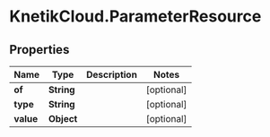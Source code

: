 # KnetikCloud.ParameterResource

## Properties
Name | Type | Description | Notes
------------ | ------------- | ------------- | -------------
**of** | **String** |  | [optional] 
**type** | **String** |  | [optional] 
**value** | **Object** |  | [optional] 


